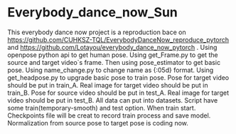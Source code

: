 # Everybody_dance_now_Sun
This everybody dance now project is a reproduction bace on https://github.com/CUHKSZ-TQL/EverybodyDanceNow_reproduce_pytorch  and  https://github.com/Lotayou/everybody_dance_now_pytorch . Using openpose python api to get human pose.
Using get_Frame.py to get the source and target video`s frame.
Then using pose_estimator to get basic pose.
Using name_change.py to change name as {:05d} format.
Using get_headpose.py to upgrade basic pose to train pose.
Pose for target video should be put in train_A. Real image for target video should be put in train_B.
Pose for source video should be put in test_A. Real image for target video should be put in test_B.
All data can put into datasets.
Script have some train(temporary-smooth) and test option.
When train start. Checkpoints file will be creat to record train process and save model.
Normalization from source pose to target pose is coding now.
